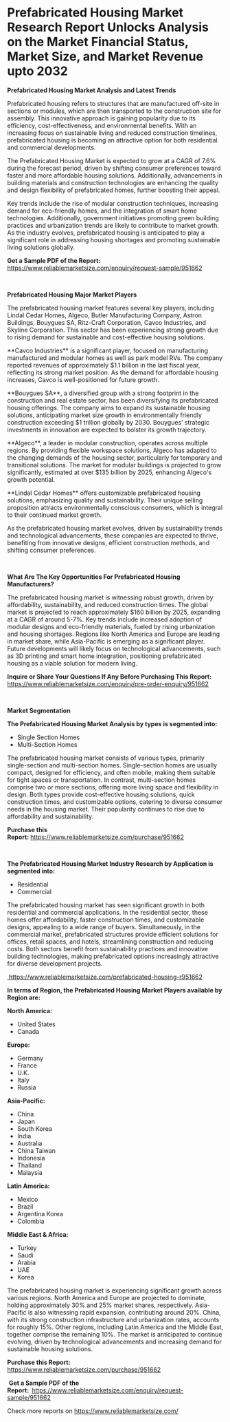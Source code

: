 <p><h1>Prefabricated Housing Market Research Report Unlocks Analysis on the Market Financial Status, Market Size, and Market Revenue upto 2032</h1></p><p><strong>Prefabricated Housing Market Analysis and Latest Trends</strong></p>
<p><p>Prefabricated housing refers to structures that are manufactured off-site in sections or modules, which are then transported to the construction site for assembly. This innovative approach is gaining popularity due to its efficiency, cost-effectiveness, and environmental benefits. With an increasing focus on sustainable living and reduced construction timelines, prefabricated housing is becoming an attractive option for both residential and commercial developments.</p><p>The Prefabricated Housing Market is expected to grow at a CAGR of 7.6% during the forecast period, driven by shifting consumer preferences toward faster and more affordable housing solutions. Additionally, advancements in building materials and construction technologies are enhancing the quality and design flexibility of prefabricated homes, further boosting their appeal. </p><p>Key trends include the rise of modular construction techniques, increasing demand for eco-friendly homes, and the integration of smart home technologies. Additionally, government initiatives promoting green building practices and urbanization trends are likely to contribute to market growth. As the industry evolves, prefabricated housing is anticipated to play a significant role in addressing housing shortages and promoting sustainable living solutions globally.</p></p>
<p><strong>Get a Sample PDF of the Report:&nbsp;</strong> <a href="https://www.reliablemarketsize.com/enquiry/request-sample/951662?utm_campaign=2778&utm_medium=2&utm_source=Github&utm_content=ia&utm_term=06032025&utm_id=prefabricated-housing">https://www.reliablemarketsize.com/enquiry/request-sample/951662</a></p>
<p>&nbsp;</p>
<p><strong>Prefabricated Housing Major Market Players</strong></p>
<p><p>The prefabricated housing market features several key players, including Lindal Cedar Homes, Algeco, Butler Manufacturing Company, Astron Buildings, Bouygues SA, Ritz-Craft Corporation, Cavco Industries, and Skyline Corporation. This sector has been experiencing strong growth due to rising demand for sustainable and cost-effective housing solutions.</p><p>**Cavco Industries** is a significant player, focused on manufacturing manufactured and modular homes as well as park model RVs. The company reported revenues of approximately $1.1 billion in the last fiscal year, reflecting its strong market position. As the demand for affordable housing increases, Cavco is well-positioned for future growth.</p><p>**Bouygues SA**, a diversified group with a strong footprint in the construction and real estate sector, has been diversifying its prefabricated housing offerings. The company aims to expand its sustainable housing solutions, anticipating market size growth in environmentally friendly construction exceeding $1 trillion globally by 2030. Bouygues’ strategic investments in innovation are expected to bolster its growth trajectory.</p><p>**Algeco**, a leader in modular construction, operates across multiple regions. By providing flexible workspace solutions, Algeco has adapted to the changing demands of the housing sector, particularly for temporary and transitional solutions. The market for modular buildings is projected to grow significantly, estimated at over $135 billion by 2025, enhancing Algeco's growth potential.</p><p>**Lindal Cedar Homes** offers customizable prefabricated housing solutions, emphasizing quality and sustainability. Their unique selling proposition attracts environmentally conscious consumers, which is integral to their continued market growth.</p><p>As the prefabricated housing market evolves, driven by sustainability trends and technological advancements, these companies are expected to thrive, benefiting from innovative designs, efficient construction methods, and shifting consumer preferences.</p></p>
<p>&nbsp;</p>
<p><strong>What Are The Key Opportunities For Prefabricated Housing Manufacturers?</strong></p>
<p><p>The prefabricated housing market is witnessing robust growth, driven by affordability, sustainability, and reduced construction times. The global market is projected to reach approximately $160 billion by 2025, expanding at a CAGR of around 5-7%. Key trends include increased adoption of modular designs and eco-friendly materials, fueled by rising urbanization and housing shortages. Regions like North America and Europe are leading in market share, while Asia-Pacific is emerging as a significant player. Future developments will likely focus on technological advancements, such as 3D printing and smart home integration, positioning prefabricated housing as a viable solution for modern living.</p></p>
<p><strong>Inquire or Share Your Questions If Any Before Purchasing This Report:</strong> <a href="https://www.reliablemarketsize.com/enquiry/pre-order-enquiry/951662?utm_campaign=2778&utm_medium=2&utm_source=Github&utm_content=ia&utm_term=06032025&utm_id=prefabricated-housing">https://www.reliablemarketsize.com/enquiry/pre-order-enquiry/951662</a></p>
<p>&nbsp;</p>
<p><strong>Market Segmentation</strong></p>
<p><strong>The Prefabricated Housing Market Analysis by types is segmented into:</strong></p>
<p><ul><li>Single Section Homes</li><li>Multi-Section Homes</li></ul></p>
<p><p>The prefabricated housing market consists of various types, primarily single-section and multi-section homes. Single-section homes are usually compact, designed for efficiency, and often mobile, making them suitable for tight spaces or transportation. In contrast, multi-section homes comprise two or more sections, offering more living space and flexibility in design. Both types provide cost-effective housing solutions, quick construction times, and customizable options, catering to diverse consumer needs in the housing market. Their popularity continues to rise due to affordability and sustainability.</p></p>
<p><strong>Purchase this Report:&nbsp;</strong><a href="https://www.reliablemarketsize.com/purchase/951662?utm_campaign=2778&utm_medium=2&utm_source=Github&utm_content=ia&utm_term=06032025&utm_id=prefabricated-housing">https://www.reliablemarketsize.com/purchase/951662</a></p>
<p>&nbsp;</p>
<p><strong>The Prefabricated Housing Market Industry Research by Application is segmented into:</strong></p>
<p><ul><li>Residential</li><li>Commercial</li></ul></p>
<p><p>The prefabricated housing market has seen significant growth in both residential and commercial applications. In the residential sector, these homes offer affordability, faster construction times, and customizable designs, appealing to a wide range of buyers. Simultaneously, in the commercial market, prefabricated structures provide efficient solutions for offices, retail spaces, and hotels, streamlining construction and reducing costs. Both sectors benefit from sustainability practices and innovative building technologies, making prefabricated options increasingly attractive for diverse development projects.</p></p>
<p><a href="https://www.reliablemarketsize.com/prefabricated-housing-r951662?utm_campaign=2778&utm_medium=2&utm_source=Github&utm_content=ia&utm_term=06032025&utm_id=prefabricated-housing">&nbsp;https://www.reliablemarketsize.com/prefabricated-housing-r951662</a></p>
<p><strong>In terms of Region, the Prefabricated Housing Market Players available by Region are:</strong></p>
<p>
    <p> <strong> North America: </strong>
        <ul>
            <li>United States</li>
            <li>Canada</li>
        </ul>
        </p> 
    <p> <strong> Europe: </strong>
        <ul>
            <li>Germany</li>
            <li>France</li>
            <li>U.K.</li>
            <li>Italy</li>
            <li>Russia</li>
        </ul>
        </p> 
    <p> <strong> Asia-Pacific: </strong>
        <ul>
            <li>China</li>
            <li>Japan</li>
            <li>South Korea</li>
            <li>India</li>
            <li>Australia</li>
            <li>China Taiwan</li>
            <li>Indonesia</li>
            <li>Thailand</li>
            <li>Malaysia</li>
        </ul>
        </p> 
    <p> <strong> Latin America: </strong>
        <ul>
            <li>Mexico</li>
            <li>Brazil</li>
            <li>Argentina Korea</li>
            <li>Colombia</li>
        </ul>
        </p> 
    <p> <strong> Middle East & Africa: </strong>
        <ul>
            <li>Turkey</li>
            <li>Saudi</li>
            <li>Arabia</li>
            <li>UAE</li>
            <li>Korea</li>
        </ul>
    </p>
    </p>
<p><p>The prefabricated housing market is experiencing significant growth across various regions. North America and Europe are projected to dominate, holding approximately 30% and 25% market shares, respectively. Asia-Pacific is also witnessing rapid expansion, contributing around 20%. China, with its strong construction infrastructure and urbanization rates, accounts for roughly 15%. Other regions, including Latin America and the Middle East, together comprise the remaining 10%. The market is anticipated to continue evolving, driven by technological advancements and increasing demand for sustainable housing solutions.</p></p>
<p><strong>Purchase this Report: </strong><a href="https://www.reliablemarketsize.com/purchase/951662?utm_campaign=2778&utm_medium=2&utm_source=Github&utm_content=ia&utm_term=06032025&utm_id=prefabricated-housing">https://www.reliablemarketsize.com/purchase/951662</a></p>
<p>&nbsp;<strong>Get a Sample PDF of the Report:&nbsp;&nbsp;</strong><a href="https://www.reliablemarketsize.com/enquiry/request-sample/951662?utm_campaign=2778&utm_medium=2&utm_source=Github&utm_content=ia&utm_term=06032025&utm_id=prefabricated-housing">https://www.reliablemarketsize.com/enquiry/request-sample/951662</a></p>
<p><strong></strong></p>
<p>Check more reports on <a href="https://www.reliablemarketsize.com/?utm_campaign=2778&utm_medium=2&utm_source=Github&utm_content=ia&utm_term=06032025&utm_id=prefabricated-housing">https://www.reliablemarketsize.com/</a></p>